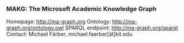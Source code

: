 ### MAKG: The Microsoft Academic Knowledge Graph

Homepage: http://ma-graph.org
Ontology: http://ma-graph.org/ontology.owl
SPARQL endpoint: http://ma-graph.org/sparql
Contact: Michael Färber, michael.faerber[ät]kit.edu
